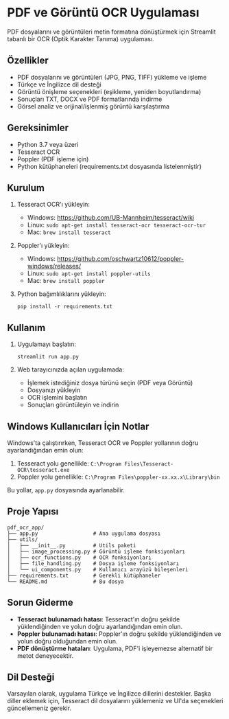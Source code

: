 # PDF ve Görüntü OCR Uygulaması

PDF dosyalarını ve görüntüleri metin formatına dönüştürmek için Streamlit tabanlı bir OCR (Optik Karakter Tanıma) uygulaması.

## Özellikler

- PDF dosyalarını ve görüntüleri (JPG, PNG, TIFF) yükleme ve işleme
- Türkçe ve İngilizce dil desteği
- Görüntü önişleme seçenekleri (eşikleme, yeniden boyutlandırma)
- Sonuçları TXT, DOCX ve PDF formatlarında indirme
- Görsel analiz ve orijinal/işlenmiş görüntü karşılaştırma

## Gereksinimler

- Python 3.7 veya üzeri
- Tesseract OCR
- Poppler (PDF işleme için)
- Python kütüphaneleri (requirements.txt dosyasında listelenmiştir)

## Kurulum

1. Tesseract OCR'ı yükleyin:
   - Windows: https://github.com/UB-Mannheim/tesseract/wiki
   - Linux: `sudo apt-get install tesseract-ocr tesseract-ocr-tur`
   - Mac: `brew install tesseract`

2. Poppler'ı yükleyin:
   - Windows: https://github.com/oschwartz10612/poppler-windows/releases/
   - Linux: `sudo apt-get install poppler-utils`
   - Mac: `brew install poppler`

3. Python bağımlılıklarını yükleyin:
   ```
   pip install -r requirements.txt
   ```

## Kullanım

1. Uygulamayı başlatın:
   ```
   streamlit run app.py
   ```

2. Web tarayıcınızda açılan uygulamada:
   - İşlemek istediğiniz dosya türünü seçin (PDF veya Görüntü)
   - Dosyanızı yükleyin
   - OCR işlemini başlatın
   - Sonuçları görüntüleyin ve indirin

## Windows Kullanıcıları İçin Notlar

Windows'ta çalıştırırken, Tesseract OCR ve Poppler yollarının doğru ayarlandığından emin olun:

1. Tesseract yolu genellikle: `C:\Program Files\Tesseract-OCR\tesseract.exe`
2. Poppler yolu genellikle: `C:\Program Files\poppler-xx.xx.x\Library\bin`

Bu yollar, `app.py` dosyasında ayarlanabilir.

## Proje Yapısı

```
pdf_ocr_app/
├── app.py                  # Ana uygulama dosyası
├── utils/
│   ├── __init__.py         # Utils paketi
│   ├── image_processing.py # Görüntü işleme fonksiyonları
│   ├── ocr_functions.py    # OCR fonksiyonları
│   ├── file_handling.py    # Dosya işleme fonksiyonları
│   └── ui_components.py    # Kullanıcı arayüzü bileşenleri
├── requirements.txt        # Gerekli kütüphaneler
└── README.md               # Bu dosya
```

## Sorun Giderme

- **Tesseract bulunamadı hatası**: Tesseract'ın doğru şekilde yüklendiğinden ve yolun doğru ayarlandığından emin olun.
- **Poppler bulunamadı hatası**: Poppler'ın doğru şekilde yüklendiğinden ve yolun doğru olduğundan emin olun.
- **PDF dönüştürme hataları**: Uygulama, PDF'i işleyemezse alternatif bir metot deneyecektir.

## Dil Desteği

Varsayılan olarak, uygulama Türkçe ve İngilizce dillerini destekler. Başka diller eklemek için, Tesseract dil dosyalarını yüklemeniz ve UI'da seçenekleri güncellemeniz gerekir. 